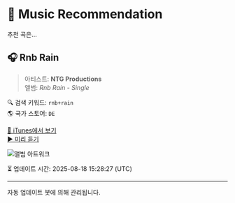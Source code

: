 
# 🎵 Music Recommendation

추천 곡은...

## 🎧 Rnb Rain  
> 아티스트: **NTG Productions**  
> 앨범: _Rnb Rain - Single_  

🔍 검색 키워드: `rnb+rain`  
🌎 국가 스토어: `DE`

[🔗 iTunes에서 보기](https://music.apple.com/de/album/rnb-rain/1807796457?i=1807796458&uo=4)  
[▶️ 미리 듣기](https://audio-ssl.itunes.apple.com/itunes-assets/AudioPreview221/v4/87/e4/41/87e4418e-e385-82a9-d026-25518ccab430/mzaf_6199215209788051358.plus.aac.p.m4a)

![앨범 아트워크](https://is1-ssl.mzstatic.com/image/thumb/Music211/v4/20/b7/18/20b718ec-74ad-0a9c-c3ba-2ac4f3ad7a2f/056870839110.png/100x100bb.jpg)

⏳ 업데이트 시간: 2025-08-18 15:28:27 (UTC)

---
자동 업데이트 봇에 의해 관리됩니다.
